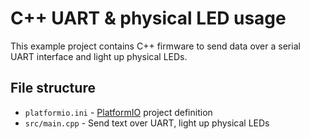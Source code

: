 # C++ UART & physical LED usage
  
This example project contains C++ firmware to send data over a serial UART interface and light up physical LEDs.  
  
## File structure
- `platformio.ini` - [PlatformIO](https://platformio.org/) project definition
- `src/main.cpp` - Send text over UART, light up physical LEDs  
  